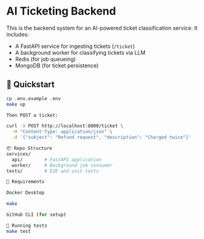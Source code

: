 # AI Ticketing Backend

This is the backend system for an AI-powered ticket classification service. It includes:

- A FastAPI service for ingesting tickets (`/ticket`)
- A background worker for classifying tickets via LLM
- Redis (for job queueing)
- MongoDB (for ticket persistence)

## 🐳 Quickstart

```bash
cp .env.example .env
make up

Then POST a ticket:

curl -X POST http://localhost:8000/ticket \
  -H "Content-Type: application/json" \
  -d '{"subject": "Refund request", "description": "Charged twice"}'

📦 Repo Structure
services/
  api/        # FastAPI application
  worker/     # Background job consumer
tests/        # E2E and unit tests

🔧 Requirements

Docker Desktop

make

GitHub CLI (for setup)

🧪 Running tests
make test
